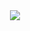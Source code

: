<div id="header" align="center">
  <img src="https://i.pinimg.com/736x/b0/3a/d4/b03ad4fc41c39ace65428ba88017b0b1.jpg">
</div>
